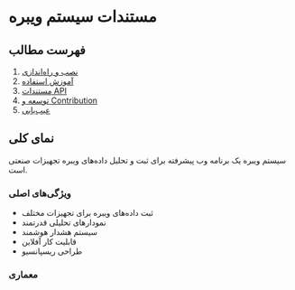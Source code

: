 # مستندات سیستم ویبره

## فهرست مطالب

1. [نصب و راه‌اندازی](installation.md)
2. [آموزش استفاده](user-guide.md)
3. [مستندات API](api.md)
4. [توسعه و Contribution](contributing.md)
5. [عیب‌یابی](troubleshooting.md)

## نمای کلی

سیستم ویبره یک برنامه وب پیشرفته برای ثبت و تحلیل داده‌های ویبره تجهیزات صنعتی است.

### ویژگی‌های اصلی

- ثبت داده‌های ویبره برای تجهیزات مختلف
- نمودارهای تحلیلی قدرتمند
- سیستم هشدار هوشمند
- قابلیت کار آفلاین
- طراحی ریسپانسیو

### معماری